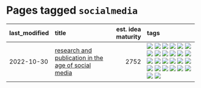 # Pages tagged `socialmedia`

|last_modified|title|est. idea maturity|tags
|:---|:---|---:|:---|
|2022-10-30|[research and publication in the age of social media](../research-and-social.md)|2752|[![](https://img.shields.io/badge/tag-arxiv-7ffa70)](../tags/arxiv.md) [![](https://img.shields.io/badge/tag-citation-418eb4)](../tags/citation.md) [![](https://img.shields.io/badge/tag-corrections-a3de36)](../tags/corrections.md) [![](https://img.shields.io/badge/tag-credit-926797)](../tags/credit.md) [![](https://img.shields.io/badge/tag-curation-e2ec85)](../tags/curation.md) [![](https://img.shields.io/badge/tag-discoverability-8b768)](../tags/discoverability.md) [![](https://img.shields.io/badge/tag-discussion-faa2fc)](../tags/discussion.md) [![](https://img.shields.io/badge/tag-feed-3c3258)](../tags/feed.md) [![](https://img.shields.io/badge/tag-git-d47f6f)](../tags/git.md) [![](https://img.shields.io/badge/tag-git-d47f6f)](../tags/git.md) [![](https://img.shields.io/badge/tag-historyofscience-913db)](../tags/historyofscience.md) [![](https://img.shields.io/badge/tag-mastodon-193ec4)](../tags/mastodon.md) [![](https://img.shields.io/badge/tag-openreview-8b3cb7)](../tags/openreview.md) [![](https://img.shields.io/badge/tag-paperswithcode-759071)](../tags/paperswithcode.md) [![](https://img.shields.io/badge/tag-platform-7a219d)](../tags/platform.md) [![](https://img.shields.io/badge/tag-publication-394ee4)](../tags/publication.md) [![](https://img.shields.io/badge/tag-reproducibility-a777bf)](../tags/reproducibility.md) [![](https://img.shields.io/badge/tag-research-f59257)](../tags/research.md) [![](https://img.shields.io/badge/tag-retractions-467a7)](../tags/retractions.md) [![](https://img.shields.io/badge/tag-search-bbc42)](../tags/search.md) [![](https://img.shields.io/badge/tag-socialmedia-ca4f5a)](../tags/socialmedia.md) [![](https://img.shields.io/badge/tag-stackoverflow-274569)](../tags/stackoverflow.md) [![](https://img.shields.io/badge/tag-subscription-fe6d78)](../tags/subscription.md) [![](https://img.shields.io/badge/tag-transparency-ac8815)](../tags/transparency.md) [![](https://img.shields.io/badge/tag-twitter-4377c4)](../tags/twitter.md) [![](https://img.shields.io/badge/tag-validation-b443ff)](../tags/validation.md)|